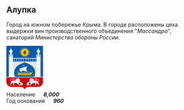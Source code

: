 <!--2022-08-05 01:05:07-->
## Алупка
Город на южном побережье Крыма. 
В городе расположены цеха выдержки вин производственного объединения "*Массандра*",
санаторий *Министерства обороны России*.

<img src="./Alupka.svg" width="96px"><br>
Население &emsp; ***8,000*** &emsp;<br>
Год&nbsp;основания &emsp; ***960***